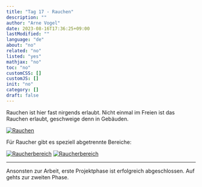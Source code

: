 ```yaml
---
title: "Tag 17 - Rauchen"
description: ""
author: "Arne Vogel"
date: 2023-08-16T17:36:25+09:00
lastModified: ""
language: "de"
about: "no"
related: "no"
listed: "yes"
mathjax: "no"
toc: "no"
customCSS: []
customJS: []
init: "no"
category: []
draft: false
---
```



Rauchen ist hier fast nirgends erlaubt.
Nicht einmal im Freien ist das Rauchen erlaubt, geschweige denn in Gebäuden.

[![Rauchen](rauchen-small.jpg)](rauchen.jpg)

Für Raucher gibt es speziell abgetrennte Bereiche:

[![Raucherbereich](raucherbereich-small.jpg)](raucherbereich.jpg)
[![Raucherbereich](raucherbereich2-small.jpg)](raucherbereich2.jpg)

---

Ansonsten zur Arbeit, erste Projektphase ist erfolgreich abgeschlossen.
Auf gehts zur zweiten Phase.
